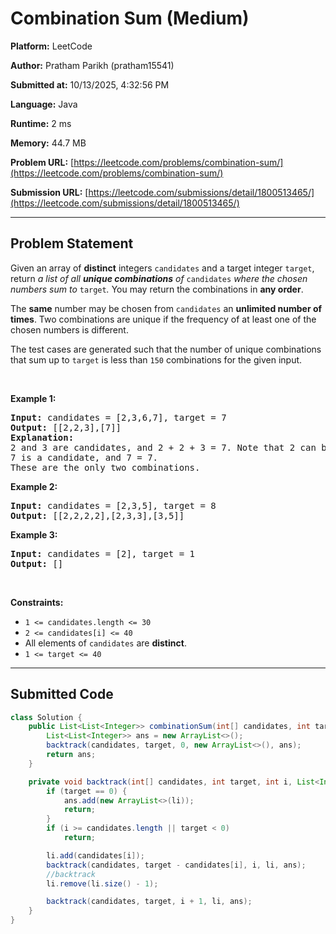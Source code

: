 
# Combination Sum (Medium)

**Platform:** LeetCode  

**Author:** Pratham Parikh (pratham15541)  

**Submitted at:** 10/13/2025, 4:32:56 PM

**Language:** Java  

**Runtime:** 2 ms 

**Memory:** 44.7 MB  

**Problem URL:** [https://leetcode.com/problems/combination-sum/](https://leetcode.com/problems/combination-sum/)  

**Submission URL:** [https://leetcode.com/submissions/detail/1800513465/](https://leetcode.com/submissions/detail/1800513465/)  

---

## Problem Statement
<p>Given an array of <strong>distinct</strong> integers <code>candidates</code> and a target integer <code>target</code>, return <em>a list of all <strong>unique combinations</strong> of </em><code>candidates</code><em> where the chosen numbers sum to </em><code>target</code><em>.</em> You may return the combinations in <strong>any order</strong>.</p>

<p>The <strong>same</strong> number may be chosen from <code>candidates</code> an <strong>unlimited number of times</strong>. Two combinations are unique if the <span data-keyword="frequency-array">frequency</span> of at least one of the chosen numbers is different.</p>

<p>The test cases are generated such that the number of unique combinations that sum up to <code>target</code> is less than <code>150</code> combinations for the given input.</p>

<p>&nbsp;</p>
<p><strong class="example">Example 1:</strong></p>

<pre>
<strong>Input:</strong> candidates = [2,3,6,7], target = 7
<strong>Output:</strong> [[2,2,3],[7]]
<strong>Explanation:</strong>
2 and 3 are candidates, and 2 + 2 + 3 = 7. Note that 2 can be used multiple times.
7 is a candidate, and 7 = 7.
These are the only two combinations.
</pre>

<p><strong class="example">Example 2:</strong></p>

<pre>
<strong>Input:</strong> candidates = [2,3,5], target = 8
<strong>Output:</strong> [[2,2,2,2],[2,3,3],[3,5]]
</pre>

<p><strong class="example">Example 3:</strong></p>

<pre>
<strong>Input:</strong> candidates = [2], target = 1
<strong>Output:</strong> []
</pre>

<p>&nbsp;</p>
<p><strong>Constraints:</strong></p>

<ul>
	<li><code>1 &lt;= candidates.length &lt;= 30</code></li>
	<li><code>2 &lt;= candidates[i] &lt;= 40</code></li>
	<li>All elements of <code>candidates</code> are <strong>distinct</strong>.</li>
	<li><code>1 &lt;= target &lt;= 40</code></li>
</ul>


---

## Submitted Code
```java
class Solution {
    public List<List<Integer>> combinationSum(int[] candidates, int target) {
        List<List<Integer>> ans = new ArrayList<>();
        backtrack(candidates, target, 0, new ArrayList<>(), ans);
        return ans;
    }

    private void backtrack(int[] candidates, int target, int i, List<Integer> li, List<List<Integer>> ans) {
        if (target == 0) {
            ans.add(new ArrayList<>(li));
            return;
        }
        if (i >= candidates.length || target < 0)
            return;

        li.add(candidates[i]);
        backtrack(candidates, target - candidates[i], i, li, ans);
        //backtrack
        li.remove(li.size() - 1);

        backtrack(candidates, target, i + 1, li, ans);
    }
}
```
